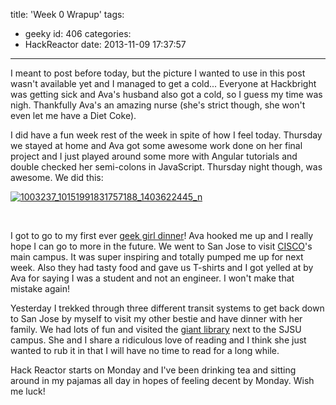 title: 'Week 0 Wrapup'
tags:
  - geeky
id: 406
categories:
  - HackReactor
date: 2013-11-09 17:37:57
---

I meant to post before today, but the picture I wanted to use in this post wasn't available yet and I managed to get a cold... Everyone at Hackbright was getting sick and Ava's husband also got a cold, so I guess my time was nigh. Thankfully Ava's an amazing nurse (she's strict though, she won't even let me have a Diet Coke).

I did have a fun week rest of the week in spite of how I feel today. Thursday we stayed at home and Ava got some awesome work done on her final project and I just played around some more with Angular tutorials and double checked her semi-colons in JavaScript. Thursday night though, was awesome. We did this:

[![1003237_10151991831757188_1403622445_n](http://leaena.com/wp-content/uploads/2013/11/1003237_10151991831757188_1403622445_n.jpg)](http://leaena.com/wp-content/uploads/2013/11/1003237_10151991831757188_1403622445_n.jpg)

&nbsp;

I got to go to my first ever [geek girl dinner](http://bayareagirlgeekdinners.com/)! Ava hooked me up and I really hope I can go to more in the future. We went to San Jose to visit [CISCO](http://www.cisco.com/)'s main campus. It was super inspiring and totally pumped me up for next week. Also they had tasty food and gave us T-shirts and I got yelled at by Ava for saying I was a student and not an engineer. I won't make that mistake again!

Yesterday I trekked through three different transit systems to get back down to San Jose by myself to visit my other bestie and have dinner with her family. We had lots of fun and visited the [giant library](http://www.sjlibrary.org/) next to the SJSU campus. She and I share a ridiculous love of reading and I think she just wanted to rub it in that I will have no time to read for a long while.

Hack Reactor starts on Monday and I've been drinking tea and sitting around in my pajamas all day in hopes of feeling decent by Monday. Wish me luck!